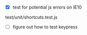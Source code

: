 - [X] test for potential js errors on IE10

test/unit/shortcuts.test.js

- [ ] figure out how to test keypress
